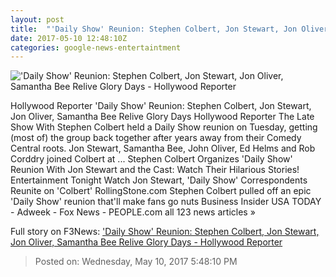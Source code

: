 ```yaml
---
layout: post
title:  "'Daily Show' Reunion: Stephen Colbert, Jon Stewart, Jon Oliver, Samantha Bee Relive Glory Days - Hollywood Reporter"
date: 2017-05-10 12:48:10Z
categories: google-news-entertaintment
---
```


!['Daily Show' Reunion: Stephen Colbert, Jon Stewart, Jon Oliver, Samantha Bee Relive Glory Days - Hollywood Reporter](http://cdn2.thr.com/sites/default/files/2017/05/c_bghsexcaix5aq_0.jpg)

Hollywood Reporter 'Daily Show' Reunion: Stephen Colbert, Jon Stewart, Jon Oliver, Samantha Bee Relive Glory Days Hollywood Reporter The Late Show With Stephen Colbert held a Daily Show reunion on Tuesday, getting (most of) the group back together after years away from their Comedy Central roots. Jon Stewart, Samantha Bee, John Oliver, Ed Helms and Rob Corddry joined Colbert at ... Stephen Colbert Organizes 'Daily Show' Reunion With Jon Stewart and the Cast: Watch Their Hilarious Stories! Entertainment Tonight Watch Jon Stewart, 'Daily Show' Correspondents Reunite on 'Colbert' RollingStone.com Stephen Colbert pulled off an epic 'Daily Show' reunion that'll make fans go nuts Business Insider USA TODAY - Adweek - Fox News - PEOPLE.com all 123 news articles »


Full story on F3News: ['Daily Show' Reunion: Stephen Colbert, Jon Stewart, Jon Oliver, Samantha Bee Relive Glory Days - Hollywood Reporter](http://www.f3nws.com/n/GBmEWH)

> Posted on: Wednesday, May 10, 2017 5:48:10 PM
